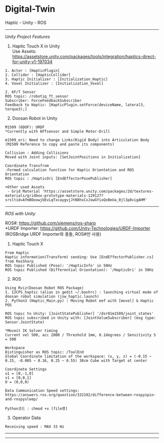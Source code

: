 # Digital-Twin 
Haptic - Unity - ROS 

--------------------------
*Unity Project Features*

1. Haptic Touch X in Unity    
Use Assets: https://assetstore.unity.com/packages/tools/integration/haptics-direct-for-unity-v1-197034
```
1. Actor : [HapticPlugin]
2. Collider : [HapticCollider]
3. Haptic Initializer : [Initialization_Haptic]
4. Voxel Initializer : [Initialization_Voxel]
```
```
2. 6F/T Sensor
ROS topic: /robotiq_ft_sensor
Subscriber: ForceFeedbackSubscriber
Feedback to Haptic: [HapticPlugin.setForce(deviceName, lateral3, torque3);]
```

2. Doosan Robot in Unity
```
M1509 (6DOF): URDF
*Currently with 6FTsensor and Simple Motor-Drill

m1509_ori: Need to change Links(Rigid Body) into Articulation Body (M1509 Reference to copy and paste its components)

Collision : Adding Collisions
Moved with Joint inputs: [SetJointPositions in Initialization]

Coordinate Transfrom
-Formed calculation function for Haptic Orientation and ROS Orientation
ROS topic : /HapticOri [EndEffectorPosePublisher]

+Other used Assets
 - Grid Material 'https://assetstore.unity.com/packages/2d/textures-materials/gridbox-prototype-materials-129127?srsltid=AfmBOoowjbEvLqTxcaygvjJtN8hxCxJowGYixQxBeUa_0jl3p8vigAHM'

```


--------------------------
*ROS with Unity*

ROS#: https://github.com/siemens/ros-sharp   
*URDF Importer: https://github.com/Unity-Technologies/URDF-Importer (ROSBridge URDF Importer와 충돌, ROS#만 사용)   

1. Haptic Touch X
```
From Haptic
Haptic information(Transform) sending: Use [EndEffectorPublisher.cs] from RosSharp
ROS topic Published (Pose): '/HapticInfo' in 50Hz
ROS topic Published (Differential Orientation): '/HapticOri' in 50Hz

```

2. ROS
```
Using Rviz(Doosan Robot ROS Package)
1. I2CPS_haptic (alias in gedit ~/.bashrc) : launching virtual mode of doosan robot simulation (jsw_haptic.launch)
2. Python3 (Haptic_Main.py) : Moving Robot eef with [movel] & Haptic POS

ROS topic to Unity: [JointStatePublisher] '/dsr01m1509/joint_states'
ROS topic subscribed in Unity with: [JointValueSubscriber] (msg type: Sensor.JointState)

*Moveit IK Solver timing
Current vel 500, acc 2000 / Threshold 1mm, 0.1degrees / Sensitivity S = 500   

Workspace
Distinguisher as ROS topic: /ToolEnd
Global Coordinate limitation of the workspace: (x, y, z) = (-0.15 ~ 0.15, -0.005 ~ 0.16, 0.25 ~ 0.55) 30cm Cube with Target at center

Coordinate Settings
u1 = [0,-1,0]
v1 = [0,0,1]
O = (0,0,0)

Data Communication Speed settings:
https://answers.ros.org/question/332192/difference-between-rospyspin-and-rospysleep/

Python코드 : chmod +x [file명]

```
3. Operator Data
```
Receiving speed : MAX 33 Hz 
```

--------------------------



--------------------------

